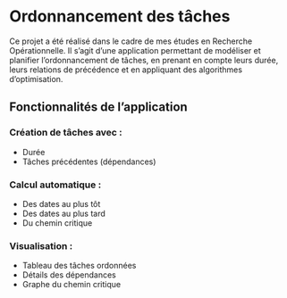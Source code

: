 # Ordonnancement des tâches

Ce projet a été réalisé dans le cadre de mes études en Recherche Opérationnelle.
Il s’agit d’une application permettant de modéliser et planifier l’ordonnancement de tâches, en prenant en compte leurs durée, leurs relations de précédence et en appliquant des algorithmes d’optimisation.

## Fonctionnalités de l’application
### Création de tâches avec :
 + Durée
 + Tâches précédentes (dépendances)

### Calcul automatique :
 + Des dates au plus tôt
 + Des dates au plus tard
 + Du chemin critique

### Visualisation :
 + Tableau des tâches ordonnées
 + Détails des dépendances
 + Graphe du chemin critique
